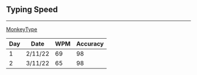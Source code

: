 ## Typing Speed

---

[MonkeyType](https://monkeytype.com/)

| Day | Date    | WPM | Accuracy |
| --- | ------- | --- | -------- |
| 1   | 2/11/22 | 69  | 98       |
| 2   | 3/11/22 | 65  | 98       |
